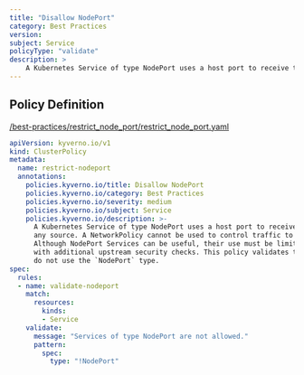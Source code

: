 ```yaml
---
title: "Disallow NodePort"
category: Best Practices
version: 
subject: Service
policyType: "validate"
description: >
    A Kubernetes Service of type NodePort uses a host port to receive traffic from  any source. A NetworkPolicy cannot be used to control traffic to host ports.  Although NodePort Services can be useful, their use must be limited to Services  with additional upstream security checks. This policy validates that any new Services do not use the `NodePort` type.
---
```


## Policy Definition
<a href="https://github.com/kyverno/policies/raw/main//best-practices/restrict_node_port/restrict_node_port.yaml" target="-blank">/best-practices/restrict_node_port/restrict_node_port.yaml</a>

```yaml
apiVersion: kyverno.io/v1
kind: ClusterPolicy
metadata:
  name: restrict-nodeport
  annotations:
    policies.kyverno.io/title: Disallow NodePort
    policies.kyverno.io/category: Best Practices
    policies.kyverno.io/severity: medium
    policies.kyverno.io/subject: Service
    policies.kyverno.io/description: >-
      A Kubernetes Service of type NodePort uses a host port to receive traffic from 
      any source. A NetworkPolicy cannot be used to control traffic to host ports. 
      Although NodePort Services can be useful, their use must be limited to Services 
      with additional upstream security checks. This policy validates that any new Services
      do not use the `NodePort` type.
spec:
  rules:
  - name: validate-nodeport
    match:
      resources:
        kinds:
        - Service
    validate:
      message: "Services of type NodePort are not allowed."
      pattern: 
        spec:
          type: "!NodePort"
```
